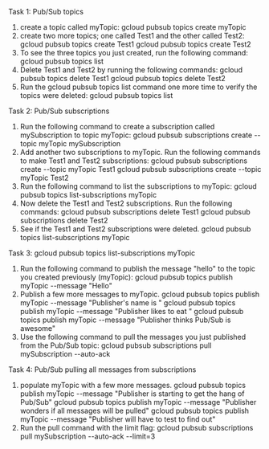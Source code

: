 Task 1: Pub/Sub topics
1.  create a topic called myTopic:
	gcloud pubsub topics create myTopic
2. create two more topics; one called Test1 and the other called Test2:
	gcloud pubsub topics create Test1
	gcloud pubsub topics create Test2
3. To see the three topics you just created, run the following command:
	gcloud pubsub topics list
4. Delete Test1 and Test2 by running the following commands:
	gcloud pubsub topics delete Test1
	gcloud pubsub topics delete Test2
5. Run the gcloud pubsub topics list command one more time to verify the topics were deleted:
	gcloud pubsub topics list

Task 2: Pub/Sub subscriptions
1. Run the following command to create a subscription called mySubscription to topic myTopic:
	gcloud  pubsub subscriptions create --topic myTopic mySubscription
2. Add another two subscriptions to myTopic. Run the following commands to make Test1 and Test2 subscriptions:
	gcloud  pubsub subscriptions create --topic myTopic Test1
	gcloud  pubsub subscriptions create --topic myTopic Test2
3. Run the following command to list the subscriptions to myTopic:
	gcloud pubsub topics list-subscriptions myTopic
4. Now delete the Test1 and Test2 subscriptions. Run the following commands:
	gcloud pubsub subscriptions delete Test1
	gcloud pubsub subscriptions delete Test2
5. See if the Test1 and Test2 subscriptions were deleted.
	gcloud pubsub topics list-subscriptions myTopic

Task 3: gcloud pubsub topics list-subscriptions myTopic
1. Run the following command to publish the message "hello" to the topic you created previously (myTopic):
	gcloud pubsub topics publish myTopic --message "Hello"
2. Publish a few more messages to myTopic.
	gcloud pubsub topics publish myTopic --message "Publisher's name is <YOUR NAME>"
	gcloud pubsub topics publish myTopic --message "Publisher likes to eat <FOOD>"
	gcloud pubsub topics publish myTopic --message "Publisher thinks Pub/Sub is awesome"
3. Use the following command to pull the messages you just published from the Pub/Sub topic:
	gcloud pubsub subscriptions pull mySubscription --auto-ack

Task 4: Pub/Sub pulling all messages from subscriptions
1. populate myTopic with a few more messages.
	gcloud pubsub topics publish myTopic --message "Publisher is starting to get the hang of Pub/Sub"
	gcloud pubsub topics publish myTopic --message "Publisher wonders if all messages will be pulled"
	gcloud pubsub topics publish myTopic --message "Publisher will have to test to find out"
2. Run the pull command with the limit flag:
	gcloud pubsub subscriptions pull mySubscription --auto-ack --limit=3

